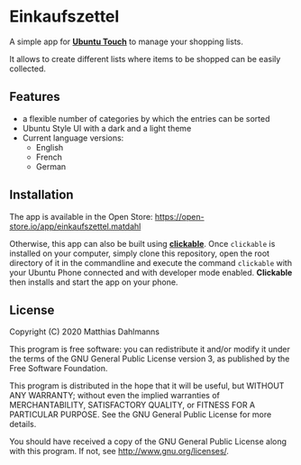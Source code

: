 # Einkaufszettel

A simple app for [**Ubuntu Touch**](https://ubuntu-touch.io) to manage your shopping lists.

It allows to create different lists where items to be shopped can be easily collected.

## Features

* a flexible number of categories by which the entries can be sorted
* Ubuntu Style UI with a dark and a light theme
* Current language versions:
  * English
  * French
  * German

## Installation

The app is available in the Open Store: https://open-store.io/app/einkaufszettel.matdahl

Otherwise, this app can also be built using [**clickable**](https://gitlab.com/clickable/clickable).
Once `clickable` is installed on your computer, simply clone this repository, open the root directory of it in the commandline and execute the command `clickable` with your Ubuntu Phone connected and with developer mode enabled. **Clickable** then installs and start the app on your phone.

## License

Copyright (C) 2020  Matthias Dahlmanns

This program is free software: you can redistribute it and/or modify it under the terms of the GNU General Public License version 3, as published
by the Free Software Foundation.

This program is distributed in the hope that it will be useful, but WITHOUT ANY WARRANTY; without even the implied warranties of MERCHANTABILITY, SATISFACTORY QUALITY, or FITNESS FOR A PARTICULAR PURPOSE.  See the GNU General Public License for more details.

You should have received a copy of the GNU General Public License along with this program.  If not, see <http://www.gnu.org/licenses/>.

